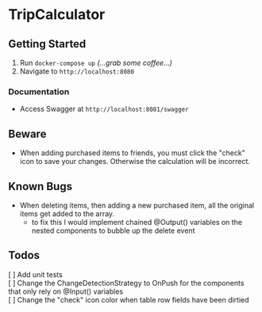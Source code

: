 # TripCalculator

## Getting Started

1. Run `docker-compose up` _(...grab some coffee...)_
2. Navigate to `http://localhost:8080`

### Documentation

- Access Swagger at `http://localhost:8081/swagger`

## Beware

- When adding purchased items to friends, you must click the "check" icon to save your changes. Otherwise the calculation will be incorrect.

## Known Bugs

- When deleting items, then adding a new purchased item, all the original items get added to the array.
  - to fix this I would implement chained @Output() variables on the nested components to bubble up the delete event

## Todos

[ ] Add unit tests  
[ ] Change the ChangeDetectionStrategy to OnPush for the components that only rely on @Input() variables  
[ ] Change the "check" icon color when table row fields have been dirtied  
